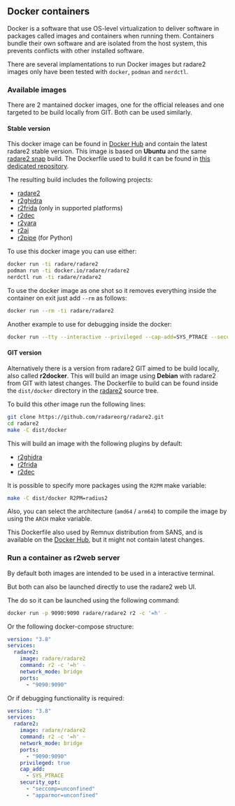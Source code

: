## Docker containers

Docker is a software that use OS-level virtualization to deliver software in packages called images and containers when running them.
Containers bundle their own software and are isolated from the host system, this prevents conflicts with other installed software.

There are several implamentations to run Docker images but radare2 images only have been tested with `docker`, `podman` and `nerdctl`.

### Available images

There are 2 mantained docker images, one for the official releases and one targeted to be build locally from GIT.
Both can be used similarly.

#### Stable version

This docker image can be found in [Docker Hub](https://hub.docker.com/r/radare/radare2) and contain the latest radare2 stable version.
This image is based on **Ubuntu** and the same [radare2 snap](https://snapcraft.io/radare2) build.
The Dockerfile used to build it can be found in [this dedicated repository](https://github.com/radareorg/radare2-snap).

The resulting build includes the following projects:

* [radare2](https://github.com/radareorg/radare2)
* [r2ghidra](https://github.com/radareorg/r2ghidra)
* [r2frida](https://github.com/nowsecure/r2frida) (only in supported platforms)
* [r2dec](https://github.com/wargio/r2dec-js)
* [r2yara](https://github.com/radareorg/r2yara)
* [r2ai](https://github.com/radareorg/r2ai)
* [r2pipe](https://pypi.org/project/r2pipe/) (for Python)

To use this docker image you can use either:

```sh
docker run -ti radare/radare2
podman run -ti docker.io/radare/radare2
nerdctl run -ti radare/radare2
```

To use the docker image as one shot so it removes everything inside the container on exit just add `--rm` as follows:

```sh
docker run --rm -ti radare/radare2
```

Another example to use for debugging inside the docker:

```sh
docker run --tty --interactive --privileged --cap-add=SYS_PTRACE --security-opt seccomp=unconfined --security-opt apparmor=unconfined radare/radare2
```

#### GIT version

Alternatively there is a version from radare2 GIT aimed to be build locally, also called **r2docker**.
This will build an image using **Debian** with radare2 from GIT with latest changes.
The Dockerfile to build can be found inside the `dist/docker` directory in the [radare2](https://github.com/radareorg/radare2) source tree.

To build this other image run the following lines:

```sh
git clone https://github.com/radareorg/radare2.git
cd radare2
make -C dist/docker
```

This will build an image with the following plugins by default:

* [r2ghidra](https://github.com/radareorg/r2ghidra)
* [r2frida](https://github.com/nowsecure/r2frida)
* [r2dec](https://github.com/wargio/r2dec-js)

It is possible to specify more packages using the `R2PM` make variable:

```sh
make -C dist/docker R2PM=radius2
```

Also, you can select the architecture (`amd64` / `arm64`) to compile the image by using the `ARCH` make variable.

This Dockerfile also used by Remnux distribution from SANS, and is available on the [Docker Hub](https://hub.docker.com/r/remnux/radare2), but it might not contain latest changes.

### Run a container as r2web server

By default both images are intended to be used in a interactive terminal.

But both can also be launched directly to use the radare2 web UI.

The do so it can be launched using the following command:

```sh
docker run -p 9090:9090 radare/radare2 r2 -c '=h' -
```

Or the following docker-compose structure:

```yaml
version: "3.8"
services:
  radare2:
    image: radare/radare2
    command: r2 -c '=h' -
    network_mode: bridge
    ports:
      - "9090:9090"
```

Or if debugging functionality is required:

```yaml
version: "3.8"
services:
  radare2:
    image: radare/radare2
    command: r2 -c '=h' -
    network_mode: bridge
    ports:
      - "9090:9090"
    privileged: true
    cap_add:
      - SYS_PTRACE
    security_opt:
      - "seccomp=unconfined"
      - "apparmor=unconfined"
```
